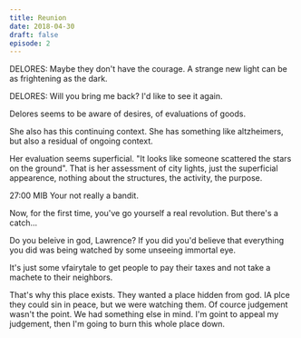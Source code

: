 ```yaml
---
title: Reunion
date: 2018-04-30
draft: false
episode: 2
---
```

DELORES:
Maybe they don't have the courage. A strange new light can be as frightening as the dark.

DELORES:
Will you bring me back? I'd like to see it again.

Delores seems to be aware of desires, of evaluations of goods.

She also has this continuing context. She has something like altzheimers, but also a residual of ongoing context.

Her evaluation seems superficial. "It looks like someone scattered the stars on the ground". That is her assessment of city lights, just the superficial appearence, nothing about the structures, the activity, the purpose.


27:00
MIB
Your not really a bandit.

Now, for the first time, you've go yourself a real revolution. But there's a catch...

Do you beleive in god, Lawrence? If you did you'd believe that everything you did was being watched by some unseeing immortal eye.

It's just some vfairytale to get people to pay their taxes and not take a machete to their neighbors.


That's why this place exists. They wanted a place hidden from god. IA plce they could sin in peace, but we were watching them. Of cource judgement wasn't the point. We had something else in mind. I'm goint to appeal my judgement, then I'm going to burn this whole place down.

